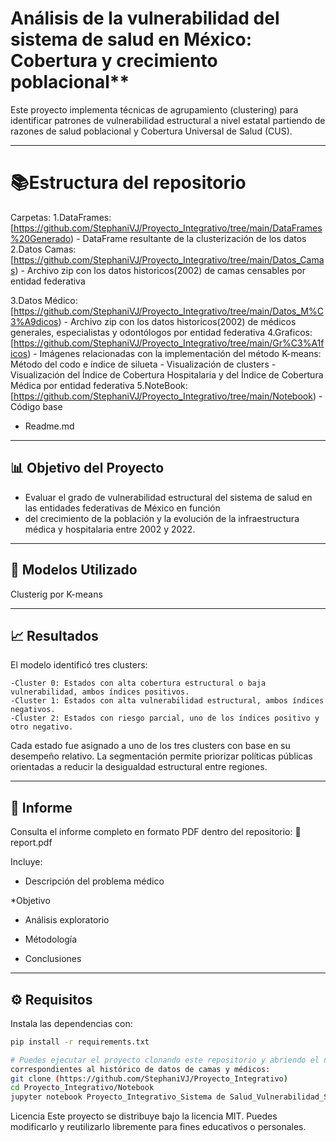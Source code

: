 
# Análisis de la vulnerabilidad del sistema de salud en México: Cobertura y crecimiento poblacional**

Este proyecto implementa técnicas de agrupamiento (clustering)  para identificar patrones de vulnerabilidad estructural a nivel estatal partiendo de razones de salud poblacional y 
Cobertura Universal de Salud (CUS).

---
# 📚Estructura del repositorio
Carpetas:
1.DataFrames:[https://github.com/StephaniVJ/Proyecto_Integrativo/tree/main/DataFrames%20Generado)
      - DataFrame resultante de la clusterización de los datos 
2.Datos Camas:  [https://github.com/StephaniVJ/Proyecto_Integrativo/tree/main/Datos_Camas)
     - Archivo zip con los datos historicos(2002) de camas censables por entidad federativa 

3.Datos Médico:  [https://github.com/StephaniVJ/Proyecto_Integrativo/tree/main/Datos_M%C3%A9dicos)
     - Archivo zip con los datos historicos(2002) de médicos generales, especialistas y odontólogos por entidad federativa 
4.Graficos:  [https://github.com/StephaniVJ/Proyecto_Integrativo/tree/main/Gr%C3%A1ficos)
    - Imágenes relacionadas con la implementación del método K-means: Método del codo  e índice de silueta 
    - Visualización de clusters
    - Visualización del Índice de Cobertura Hospitalaria y del Índice de Cobertura Médica por entidad federativa
5.NoteBook:[https://github.com/StephaniVJ/Proyecto_Integrativo/tree/main/Notebook)
    - Código base
  
    
  
  - Readme.md
---
## 📊 Objetivo del Proyecto

  - Evaluar el grado de vulnerabilidad estructural del sistema de salud en las entidades federativas de México en función
  - del crecimiento de la población y la evolución de la infraestructura médica y hospitalaria entre 2002 y 2022.
---
## 🤖 Modelos Utilizado
Clusterig por K-means



---
## 📈 Resultados
El modelo identificó tres clusters:

	-Cluster 0: Estados con alta cobertura estructural o baja vulnerabilidad, ambos índices positivos.
	-Cluster 1: Estados con alta vulnerabilidad estructural, ambos índices negativos.
	-Cluster 2: Estados con riesgo parcial, uno de los índices positivo y otro negativo.

Cada estado fue asignado a uno de los tres clusters con base en su desempeño relativo.
La segmentación permite priorizar políticas públicas orientadas a reducir la desigualdad estructural entre regiones.

---
## 📑 Informe
Consulta el informe completo en formato PDF dentro del repositorio:
📎 report.pdf

Incluye:

* Descripción del problema médico

*Objetivo

* Análisis exploratorio

* Métodología

* Conclusiones
  
---
## ⚙️ Requisitos
Instala las dependencias con:

```bash
pip install -r requirements.txt

# Puedes ejecutar el proyecto clonando este repositorio y abriendo el notebooks del código base. Tambien deberas descargar los archivos zip
correspondientes al histórico de datos de camas y médicos:
git clone (https://github.com/StephaniVJ/Proyecto_Integrativo)
cd Proyecto_Integrativo/Notebook
jupyter notebook Proyecto_Integrativo_Sistema de Salud_Vulnerabilidad_StephaniVJ.ipynb # Código base

```

Licencia
Este proyecto se distribuye bajo la licencia MIT. Puedes modificarlo y reutilizarlo libremente para fines educativos o personales.
